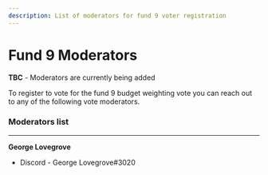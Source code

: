 ```yaml
---
description: List of moderators for fund 9 voter registration
---
```


# Fund 9 Moderators

**TBC** - Moderators are currently being added



To register to vote for the fund 9 budget weighting vote you can reach out to any of the following vote moderators.

### Moderators list

****

**George Lovegrove**

* Discord - George Lovegrove#3020
